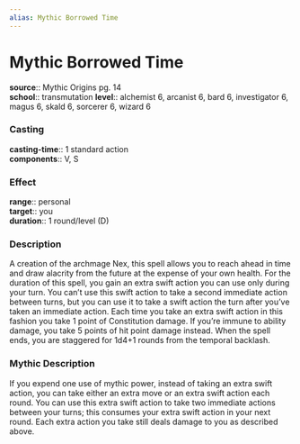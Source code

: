 ```yaml
---
alias: Mythic Borrowed Time
---
```


# Mythic Borrowed Time

**source**:: Mythic Origins pg. 14  
**school**:: transmutation
**level**:: alchemist 6, arcanist 6, bard 6, investigator 6, magus 6, skald 6, sorcerer 6, wizard 6

### Casting 

**casting-time**:: 1 standard action  
**components**:: V, S

### Effect 

**range**:: personal  
**target**:: you  
**duration**:: 1 round/level (D)

### Description 

A creation of the archmage Nex, this spell allows you to reach ahead in time and draw alacrity from the future at the expense of your own health. For the duration of this spell, you gain an extra swift action you can use only during your turn. You can’t use this swift action to take a second immediate action between turns, but you can use it to take a swift action the turn after you’ve taken an immediate action. Each time you take an extra swift action in this fashion you take 1 point of Constitution damage. If you’re immune to ability damage, you take 5 points of hit point damage instead. When the spell ends, you are staggered for 1d4+1 rounds from the temporal backlash.

### Mythic Description

If you expend one use of mythic power, instead of taking an extra swift action, you can take either an extra move or an extra swift action each round. You can use this extra swift action to take two immediate actions between your turns; this consumes your extra swift action in your next round. Each extra action you take still deals damage to you as described above.
